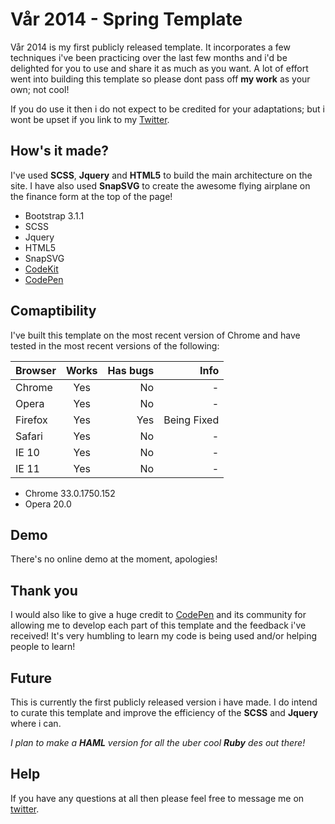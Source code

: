 # Vår 2014 - Spring Template
Vår 2014 is my first publicly released template. It incorporates a few techniques i've been practicing over the last few months and i'd be delighted for you to use and share it as much as you want. A lot of effort went into building this template so please dont pass off **my work** as your own; not cool!

If you do use it then i do not expect to be credited for your adaptations; but i wont be upset if you link to my [Twitter](http://twitter.com/mattsince87).

## How's it made?
I've used **SCSS**, **Jquery** and **HTML5** to build the main architecture on the site. I have also used **SnapSVG** to create the awesome flying airplane on the finance form at the top of the page!

* Bootstrap 3.1.1
* SCSS
* Jquery
* HTML5
* SnapSVG
* [CodeKit](https://incident57.com/codekit/)
* [CodePen](http://codepen.io)

## Comaptibility

I've built this template on the most recent version of Chrome and have tested in the most recent versions of the following:

| Browser       | Works         | Has bugs        | Info           |
| ------------- |:-------------:| ---------------:| --------------:|
| Chrome        | Yes           | No              | -              |
| Opera         | Yes           | No              | -              |
| Firefox       | Yes           | Yes             | Being Fixed    |
| Safari        | Yes           | No              | -              |
| IE 10         | Yes           | No              | -              |
| IE 11         | Yes           | No              | -              |

* Chrome 33.0.1750.152
* Opera 20.0

## Demo

There's no online demo at the moment, apologies!

## Thank you
I would also like to give a huge credit to [CodePen](http://codepen.io) and its community for allowing me to develop each part of this template and the feedback i've received! It's very humbling to learn my code is being used and/or helping people to learn!


## Future
This is currently the first publicly released version i have made. I do intend to curate this template and improve the efficiency of the **SCSS** and **Jquery** where i can.

*I plan to make a **HAML** version for all the uber cool **Ruby** des out there!*

## Help
If you have any questions at all then please feel free to message me on [twitter](http://twitter.com/mattsince87).